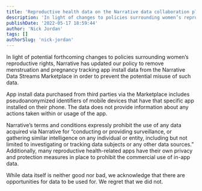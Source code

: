 ```yaml
---
title: 'Reproductive health data on the Narrative data collaboration platform'
description: 'In light of changes to policies surrounding women’s reproductive rights, Narrative is removing menstruation and pregnancy tracking app install data from the Marketplace. '
publishDate: '2022-05-17 18:59:44'
author: 'Nick Jordan'
tags: []
authorSlug: 'nick-jordan'
---
```

In light of potential forthcoming changes to policies surrounding women’s reproductive rights, Narrative has updated our policy to remove menstruation and pregnancy tracking app install data from the Narrative Data Streams Marketplace in order to prevent the potential misuse of such data.

App install data purchased from third parties via the Marketplace includes pseudoanonymized identifiers of mobile devices that have that specific app installed on their phone. The data does not provide information about any actions taken within or usage of the app.

Narrative’s terms and conditions expressly prohibit the use of any data acquired via Narrative for “conducting or providing surveillance, or gathering similar intelligence on any individual or entity, including but not limited to investigating or tracking data subjects or any other data sources.” Additionally, many reproductive health-related apps have their own privacy and protection measures in place to prohibit the commercial use of in-app data.

While data itself is neither good nor bad, we acknowledge that there are opportunities for data to be used for. We regret that we did not.
